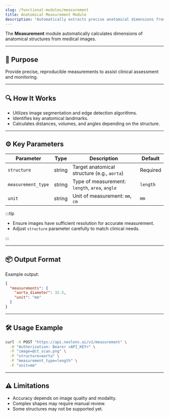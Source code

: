 ```yaml
---
slug: /functional-modules/measurement
title: Anatomical Measurement Module
description: "Automatically extracts precise anatomical dimensions from medical images to support diagnosis, treatment planning, and monitoring."
---
```


The **Measurement** module automatically calculates dimensions of anatomical structures from medical images.

---

## 🎯 Purpose

Provide precise, reproducible measurements to assist clinical assessment and monitoring.

---

## 🔍 How It Works

- Utilizes image segmentation and edge detection algorithms.
- Identifies key anatomical landmarks.
- Calculates distances, volumes, and angles depending on the structure.

---

## ⚙️ Key Parameters

| Parameter          | Type    | Description                                   | Default   |
|--------------------|---------|-----------------------------------------------|-----------|
| `structure`        | string  | Target anatomical structure (e.g., `aorta`)   | Required  |
| `measurement_type` | string  | Type of measurement: `length`, `area`, `angle`| `length`  |
| `unit`             | string  | Unit of measurement: `mm`, `cm`               | `mm`      |

:::tip  

- Ensure images have sufficient resolution for accurate measurement.  
- Adjust `structure` parameter carefully to match clinical needs.  

:::

---

## 📦 Output Format

Example output:

```json
{
  "measurements": {
    "aorta_diameter": 32.5,
    "unit": "mm"
  }
}
```

---

## 🛠️ Usage Example

```bash
curl -X POST "https://api.neolens.ai/v1/measurement" \
  -H "Authorization: Bearer <API_KEY>" \
  -F "image=@ct_scan.png" \
  -F "structure=aorta" \
  -F "measurement_type=length" \
  -F "unit=mm"
```

---

## ⚠️ Limitations

- Accuracy depends on image quality and modality.
- Complex shapes may require manual review.
- Some structures may not be supported yet.
